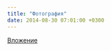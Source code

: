 ```yaml
---
title: "Фотография"
date: 2014-08-30 07:01:00 +0300
---
```



[Вложение](/assets/vk_photos/4/SmDGsXucJsI.jpg)

